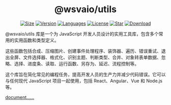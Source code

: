 <center>

# @wsvaio/utils

[![Size](https://img.shields.io/bundlephobia/minzip/@wsvaio/utils/latest)](https://www.npmjs.com/package/@wsvaio/utils) [![Version](https://img.shields.io/npm/v/@wsvaio/utils)](https://www.npmjs.com/package/@wsvaio/utils) [![Languages](https://img.shields.io/github/languages/top/wsvaio/utils)](https://www.npmjs.com/package/@wsvaio/utils) [![License](https://img.shields.io/npm/l/@wsvaio/utils)](https://www.npmjs.com/package/@wsvaio/utils) [![Star](https://img.shields.io/github/stars/wsvaio/utils)](https://github.com/wsvaio/utils) [![Download](https://img.shields.io/npm/dm/@wsvaio/utils)](https://www.npmjs.com/package/@wsvaio/utils)

</center>

@wsvaio/utils 库是一个为 JavaScript 开发人员设计的实用工具库，包含多个常用的实用函数和类型定义。

这些函数包括合成、压缩图片、创建事件处理程序、装饰器、遍历、错误重试、退出全屏、文件选择器、格式化、识别主题、判断类型、合并、对象转表单数据、忽略、选择、进度条、读取、运行函数、另存为、延迟、流程控制等。

这个库旨在简化常见的编程任务，提高开发人员的生产力并减少代码错误。它可以与任何现代 JavaScript 项目一起使用，包括 React、Angular、Vue 和 Node.js 等。

[document……](https://wsvaio.github.io/utils)
